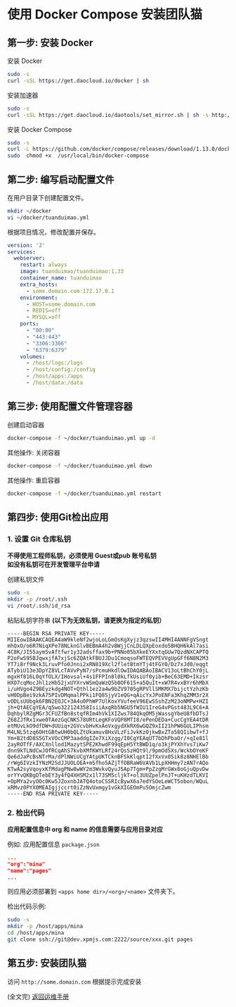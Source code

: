 # 使用 Docker Compose 安装团队猫

## 第一步: 安装 Docker

安装 Docker

```bash
sudo -s
curl -sSL https://get.daocloud.io/docker | sh
```

安装加速器

```bash
sudo -s
curl -sSL https://get.daocloud.io/daotools/set_mirror.sh | sh -s http://5382404c.m.daocloud.io
```

安装 Docker Compose

```bash
sudo -s
curl -L https://github.com/docker/compose/releases/download/1.13.0/docker-compose-`uname -s`-`uname -m` > /usr/local/bin/docker-compose
sudo  chmod +x  /usr/local/bin/docker-compose
```

## 第二步: 编写启动配置文件

在用户目录下创建配置文件。

```bash
mkdir ~/docker
vi ~/docker/tuanduimao.yml
```

根据项目情况，修改配置并保存。

```yml
version: '2'
services:
  webserver:
    restart: always
    image: tuanduimao/tuanduimao:1.33
    container_name: tuanduimao
    extra_hosts:
      - some.domain.com:172.17.0.1
    environment:
      - HOST=some.domain.com
      - REDIS=off
      - MYSQL=off
    ports:
      - "80:80"
      - "443:443"
      - "3306:3306"
      - "6379:6379"
    volumes:
      - /host/logs:/logs
      - /host/config:/config
      - /host/apps:/apps
      - /host/data:/data
```

## 第三步: 使用配置文件管理容器

创建启动容器

```bash
docker-compose -f ~/docker/tuanduimao.yml up -d
```

其他操作: 关闭容器

```bash
docker-compose -f ~/docker/tuanduimao.yml down
```

其他操作: 重启容器

```bash
docker-compose -f ~/docker/tuanduimao.yml restart
```

## 第四步: 使用Git检出应用

### 1. 设置 Git 仓库私钥

**不得使用工程师私钥，必须使用 Guest或pub 账号私钥**  
**如没有私钥可在开发管理平台申请**

创建私钥文件

```bash
sudo -s
mkdir -p /root/.ssh
vi /root/.ssh/id_rsa
```

粘贴私钥字符串 **\(以下为无效私钥，请更换为指定的私钥）**

```text
-----BEGIN RSA PRIVATE KEY-----
MIIEowIBAAKCAQEA4aW9kleNf2wjoLoLGmOsKgXyjz3qzswII4MHI4ANNFgVSngt
mhQxO/o6R7NiqXPe78NLknGlvBEBmA4h2vBWjjCnLDLQXpEoxdo5BHQH6kAl7asi
4C8K/JI55aymSvAftfwr1y32adsffax9b+PNNo05bXkeEYXxtqGUw7QzdNXCAPTQ
P2oFwS95BJqwxjfA7xjSc6ZQAtkFBUJJDu1CmoqsoFWTEQVPEVVgUpGFf6N8N2M3
YT7i8rf9Nck3LruvPfo0Jnni2xRN819Xcl2fletBtmYTj4tFGY0/Dz7xJd0/eqgt
ATybiU13e3DpYZ8VLcTAVvPyN7/sPcmuHkdlOwIDAQABAoIBACV13oLtBhChY0jL
mgxHf816L0qYfOLX/IHovsal+4s1FFPIn8l0kLfkUsiUf0yib+BeC63EMD+Ikzsr
HXO7cqMocJhl1zHb52jxUYXrvWSmQaWzQ5b0OF615+a5QuIt+xW7R4vxBYr6hMbX
i/uHVgo4Z9BEyzkdg4NOT+Qthl1ez2a4w9bZV9705gRPVllSMKMX7bijctYzhzKb
vH0DpBei9zkA75PIvDMqmalPPki1FQ8SjyV1eQG+qAicYxJPoENFa3KhqZMM3r2X
vODLsUUbgk6FBN2EOJC+3A4u0PhWP7UlKoxYVufeeV96EwSSshZzM23oNMPw+HZI
jh+QtAECgYEA/q5wo322124358IsiiAxgRb5NGU5fWIU1IreG4vPGst483L9C6+A
OqhbylRZgMGr3CFUZfBn8stqfRIm4hVk1XIZws784QkqOM5jWassgYbeU8fbDTsJ
Z68ZJfRx1xwe0TAezGqCNKS78URtLegKFoVQP8MTI8/ePenDEDa+CucCgYEA4tDR
etMUvLkO9dfDW+dUUiq+2GVcvbHvKxAoVxgydXkRX6wGQZ9xII21hPW6GULIPhsm
M4LNL5tzq6OHtGBtwUH0bQLZtUkamuv8HxVLzFiJvkKzOjkwBxZTa58QIibwT+fJ
Ym+B2tdD8S5GTxVOcCMP3aaddgIZe7XiXzgg/I0CgYEAqUT7bDhPbaOr/+qIe81l
2ayROTfF/AXCXnllod1MazytSPE2KhwdF99qEpH5YtBWD1q/o3kjPYXhYvs7iKw7
dnn9kTLNdCwJOfRCqAhS7kvbXMfKWYLRf24rQsSzHQt9l/9pmOd5Xs/WckbOYeKF
Qe6dJaPcBsNTrMa/dPlNWiUCgYAtpUKTCknBFSkKlqptI2fXxVx05ik8z8NHElBb
/rWg6IVzkIYNzM2SdJJUOLOEA+mSfho5AZjTfOBRaW6VAVb1LpXHHmy7zAN7rAQo
KTwA2syVqoyxKfMdagPNw8wWY2m3WvkvQyuJ5Ap7Tgm+PpZzgMrGWx8oGjuQpvDw
orYYvQKBgDTebEY3y4fQ4XHSM2x1l73SM5cljkT+ol3UUZpelPnJT+uKHzdTLKVI
+OpMYa2vyOOc0Kw5JZoxnbJATQ4otoCSSRIcBywX6a7edYSOeLeWCT5obon/WQuL
xRMvz0PYX0MEAIgjjccrt0iZzNvUxmgy1vGkXIGEOmPu5OmjcZwm
-----END RSA PRIVATE KEY-----
```

### 2. 检出代码

**应用配置信息中 org 和 name 的信息需要与应用目录对应**

例如:  应用配置信息 `package.json`

```json
...
"org":"mina"
"name":"pages"
...
```

则应用必须部署到 `<apps home dir>/<org>/<name>` 文件夹下。

检出代码示例:

```bash
sudo -s
mkdir -p /host/apps/mina
cd /host/apps/mina 
git clone ssh://git@dev.xpmjs.com:2222/source/xxx.git pages
```

## 第五步: 安装团队猫

访问 `http://some.domain.com` 根据提示完成安装

\(全文完\) [返回运维手册](index.md)

